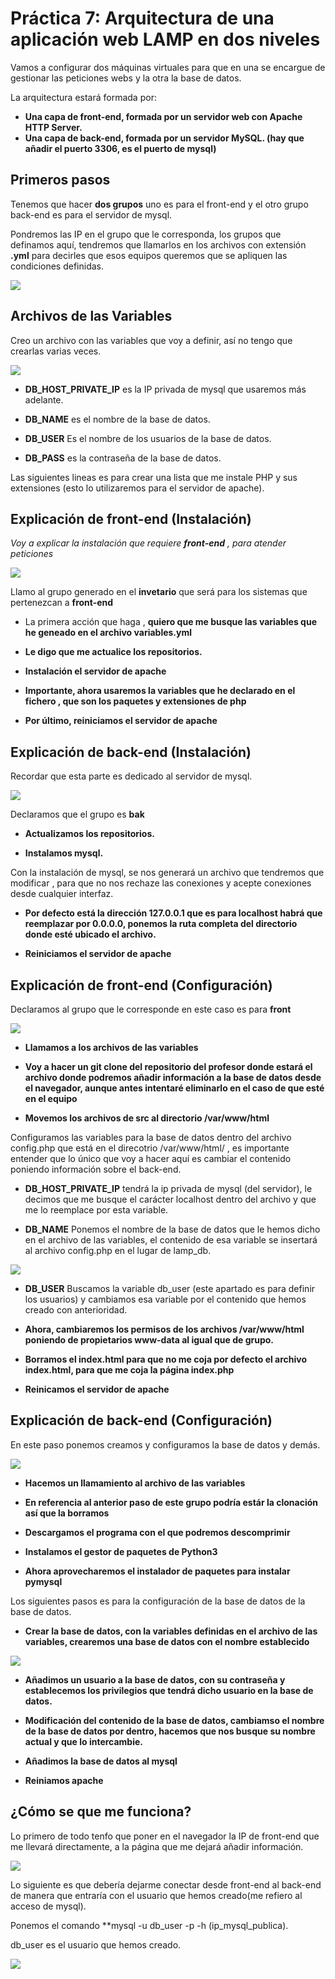 # Práctica 7: Arquitectura de una aplicación web LAMP en dos niveles

Vamos a configurar dos máquinas virtuales para que en una se encargue de gestionar las peticiones webs y la otra la base de datos.

La arquitectura estará formada por:

* **Una capa de front-end, formada por un servidor web con Apache HTTP Server.**
* **Una capa de back-end, formada por un servidor MySQL. (hay que añadir el puerto 3306, es el puerto de mysql)**

## Primeros pasos

Tenemos que hacer **dos grupos** uno es para el front-end y el otro grupo back-end es para el servidor de mysql.

Pondremos las IP en el grupo que le corresponda, los grupos que definamos aquí, tendremos que llamarlos en los archivos con extensión **.yml** para decirles que esos equipos queremos que se apliquen las condiciones definidas.

![](./fotos/Captura.PNG)

## Archivos de las Variables

Creo un archivo con las variables que voy a definir, así no tengo que crearlas varias veces.

![](./fotos/foto_2.PNG)

* **DB_HOST_PRIVATE_IP** es la IP privada de mysql que usaremos más adelante.

* **DB_NAME** es el nombre de la base de datos.

* **DB_USER** Es el nombre de los usuarios de la base de datos.

* **DB_PASS** es la contraseña de la base de datos.

Las siguientes lineas es para crear una lista que me instale PHP y sus extensiones (esto lo utilizaremos para el servidor de apache).

## Explicación de front-end (Instalación)

*Voy a explicar la instalación que requiere **front-end** , para atender peticiones*

![](./fotos/foto_3.PNG)

Llamo al grupo generado en el **invetario** que será para los sistemas que pertenezcan a **front-end**

* La primera acción que haga , **quiero que me busque las variables que he geneado en el archivo variables.yml**

* **Le digo que me actualice los repositorios.**

* **Instalación el servidor de apache**

* **Importante, ahora usaremos la variables que he declarado en el fichero , que son los paquetes y extensiones de php**

* **Por último, reiniciamos el servidor de apache**

## Explicación de back-end (Instalación)

Recordar que esta parte es dedicado al servidor de mysql.

![](./fotos/foto_4.PNG)


Declaramos que el grupo es **bak**

* **Actualizamos los repositorios.**

* **Instalamos mysql.**

Con la instalación de mysql, se nos generará un archivo que tendremos que modificar , para que no nos rechaze las conexiones y acepte conexiones desde cualquier interfaz.

* **Por defecto está la dirección 127.0.0.1 que es para **localhost** habrá que reemplazar por 0.0.0.0, ponemos la ruta completa del directorio donde esté ubicado el archivo.**

* **Reiniciamos el servidor de apache**


## Explicación de front-end (Configuración)

Declaramos al grupo que le corresponde en este caso es para **front**

![](./fotos/foto_5.PNG)

* **Llamamos a los archivos de las variables**

* **Voy a hacer un git clone del repositorio del profesor donde estará el archivo donde podremos añadir información a la base de datos desde el navegador, aunque antes intentaré eliminarlo en el caso de que esté en el equipo**

* **Movemos los archivos de src al directorio /var/www/html**

Configuramos las variables para la base de datos dentro del archivo config.php que está en el direcotrio /var/www/html/ , es importante entender que lo único que voy a hacer aquí es cambiar el contenido poniendo información sobre el back-end.

* **DB_HOST_PRIVATE_IP** tendrá la ip privada de mysql (del servidor), le decimos que me busque el carácter localhost dentro del archivo y que me lo reemplace por esta variable.

* **DB_NAME** Ponemos el nombre de la base de datos que le hemos dicho en el archivo de las variables, el contenido de esa variable se insertará al archivo config.php en el lugar de lamp_db.

![](./fotos/foto_6.PNG)


* **DB_USER** Buscamos la variable db_user (este apartado es para definir los usuarios) y cambiamos esa variable por el contenido que hemos creado con anterioridad.

* **Ahora, cambiaremos los permisos de los archivos **/var/www/html** poniendo de propietarios www-data al igual que de grupo.**

* **Borramos el index.html para que no me coja por defecto el archivo index.html, para que me coja la página index.php**

* **Reinicamos el servidor de apache**

## Explicación de back-end (Configuración)

En este paso ponemos creamos y configuramos la base de datos y demás.

![](./fotos/foto_7.PNG)

* **Hacemos un llamamiento al archivo de las variables**

* **En referencia al anterior paso de este grupo podría estár la clonación así que la borramos**

* **Descargamos el programa con el que podremos descomprimir**

* **Instalamos el gestor de paquetes de Python3**

* **Ahora aprovecharemos el instalador de paquetes para instalar pymysql**

Los siguientes pasos es para la configuración de la base de datos de la base de datos.

* **Crear la base de datos, con la variables definidas en el archivo de las variables, crearemos una base de datos con el nombre establecido**

![](./fotos/foto_8.PNG)

* **Añadimos un usuario a la base de datos, con su contraseña y establecemos los privilegios que tendrá dicho usuario en la base de datos.**

* **Modificación del contenido de la base de datos, cambiamso el nombre de la base de datos por dentro, hacemos que nos busque su nombre actual y que lo intercambie.**

* **Añadimos la base de datos al mysql**

* **Reiniamos apache**

## ¿Cómo se que me funciona?

Lo primero de todo tenfo que poner en el navegador la IP de front-end que me llevará directamente, a la página que me dejará añadir información.


![](./fotos/foto_9.PNG)

Lo siguiente es que debería dejarme conectar desde front-end al back-end de manera que entraría con el usuario que hemos creado(me refiero al acceso de mysql).

Ponemos el comando **mysql -u db_user -p -h (ip_mysql_publica).

db_user es el usuario que hemos creado.



![](./fotos/foto_10.PNG)